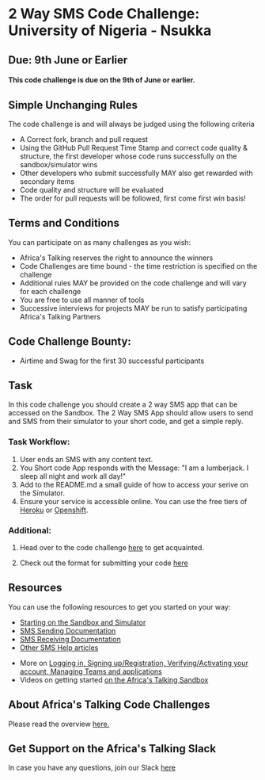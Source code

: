 # 2 Way SMS Code Challenge: University of Nigeria - Nsukka
## Due: 9th June or Earlier
#### This code challenge is due on the 9th of June or earlier. 

## Simple Unchanging Rules
The code challenge is and will always be judged using the following criteria
  - A Correct fork, branch and pull request
  - Using the GitHub Pull Request Time Stamp and correct code quality & structure, the first developer whose code runs successfully on the sandbox/simulator wins
  - Other developers who submit successfully MAY also get rewarded with secondary items
  - Code quality and structure will be evaluated
  - The order for pull requests will be followed, first come first win basis!

## Terms and Conditions
You can participate on as many challenges as you wish:
  - Africa's Talking reserves the right to announce the winners
  - Code Challenges are time bound - the time restriction is specified on the challenge
  - Additional rules MAY be provided on the code challenge and will vary for each challenge
  - You are free to use all manner of tools
  - Successive interviews for projects MAY be run to satisfy participating Africa's Talking Partners

## Code Challenge Bounty:
  - Airtime and Swag for the first 30 successful participants

## Task
In this code challenge you should create a 2 way SMS app that can be accessed on the Sandbox. The 2 Way SMS App should allow users to send and SMS from their simulator to your short code, and get a simple reply.

### Task Workflow:
1. User ends an SMS with any content text.
2. You Short code App responds with the Message: "I am a lumberjack. I sleep all night and work all day!"
3. Add to the README.md a small guide of how to access your serive on the Simulator.
4. Ensure your service is accessible online. You can use the free tiers of [Heroku](https://www.heroku.com/) or [Openshift](https://www.openshift.com/).

### Additional:
1. Head over to the code challenge [here](http://atdevoutreach.viewdocs.io/CodeChallengeNsukka0906/CodeChallengeNsukka09062018/) to get acquainted.

2.  Check out the format for submitting your code [here](http://atdevoutreach.viewdocs.io/CodeChallengeNsukka0906/CodeChallengeSteps/)

## Resources
You can use the following resources to get you started on your way:
* [Starting on the Sandbox and Simulator](http://help.africastalking.com/website/how-to-get-started-on-the-africas-talking-sand-box)
* [SMS Sending Documentation](http://docs.africastalking.com/sms/sending)
* [SMS Receiving Documentation](http://docs.africastalking.com/sms/callback)
* [Other SMS Help articles](http://help.africastalking.com/sms)
- More on [Logging in, Signing up/Registration, Verifying/Activating your account, Managing Teams and applications](http://help.africastalking.com/website)
- Videos on getting started [on the Africa's Talking Sandbox](https://www.dropbox.com/sh/qq086503d5zaq7l/AADEo-oazNF_PgYIPRjPpeCua?dl=0)


## About Africa's Talking Code Challenges
Please read the overview [here.](http://atdevoutreach.viewdocs.io/CodeChallengeNsukka0906/)

## Get Support on the Africa's Talking Slack
In case you have any questions, join our Slack [here](https://slackin-africastalking.now.sh/)




